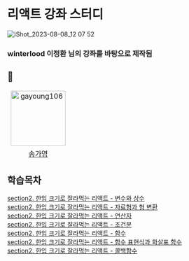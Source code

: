 # 리액트 강좌 스터디

![iShot_2023-08-08_12 07 52](https://github.com/gayoung106/OnebiteReact-study/assets/98731537/2474d1fa-9498-41ec-ba97-0e62c9499d0a)

### winterlood 이정환 님의 강좌를 바탕으로 제작됨

## 🌟

<table>
<thead>
<tr>
<td align="center" valign="top"><a href="https://github.com/gayoung106"><img src="https://avatars.githubusercontent.com/u/98731537?v=4" width="125px;" alt="gayoung106"/>
</tr>
  <tr>
  <td align="center"><a href="https://github.com/gayoung106">송가영</td>
  </tr>

<tbody>
</table>

## 학습목차

[section2. 한입 크기로 잘라먹는 리액트 - 변수와 상수](/section02/01_변수와상수.md)
<br>
[section2. 한입 크기로 잘라먹는 리액트 - 자료형과 형 변환](/section02/02_자료형과형변환.md)
<br>
[section2. 한입 크기로 잘라먹는 리액트 - 연산자](/section02/03_연산자.md)
<br>
[section2. 한입 크기로 잘라먹는 리액트 - 조건문](/section02/04_조건문.md)
<br>
[section2. 한입 크기로 잘라먹는 리액트 - 함수](/section02/05_함수.md)
<br>
[section2. 한입 크기로 잘라먹는 리액트 - 함수 표현식과 화살표 함수](/section02/06_함수표현식과화살표함수.md)
<br>
[section2. 한입 크기로 잘라먹는 리액트 - 콜백함수](/section02/07_콜백함수.md)
<br>
